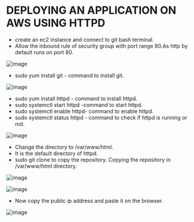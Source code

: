 # DEPLOYING AN APPLICATION ON AWS USING HTTPD 
- create an ec2 instance and connect to git bash terminal.
- Allow the inbound rule of security group with port range 80.As http by default runs on port 80.
  
![image](https://github.com/devulapallideepika/httpd/assets/129947829/aca7440e-f339-46ed-ae0e-be6d5a10577d)

- sudo yum install git - command to install git.
  
![image](https://github.com/devulapallideepika/httpd/assets/129947829/5e079f46-61bc-4859-91a7-61cece670698)

- sudo yum install httpd - command to install httpd.
- sudo systemctl start httpd -command to start httpd.
- sudo systemctl enable httpd- command to enable httpd.
- sudo systemctl status httpd - command to check if httpd is running or not.
  
![image](https://github.com/devulapallideepika/httpd/assets/129947829/98343d9d-c0c5-4c6a-bc0a-7b33267cd12a)

- Change the directory to /var/www/html.
- It is the default directory of httpd. 
- sudo git clone <URL> to copy the repository. Copying the repository in /var/www/html directory.
   
![image](https://github.com/devulapallideepika/httpd/assets/129947829/481c3baa-c73d-4517-a4a0-011f676d2b0d)

![image](https://github.com/devulapallideepika/httpd/assets/129947829/58b6b45f-a483-4f61-af9a-5e61a0d31cf3)

- Now copy the public ip address and paste it on the browser.
  
![image](https://github.com/devulapallideepika/httpd/assets/129947829/06ed75f1-0ba0-4e5d-a151-db0460c9daaf)







